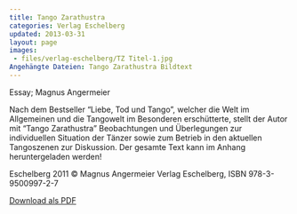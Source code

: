 ```yaml
---
title: Tango Zarathustra
categories: Verlag Eschelberg
updated: 2013-03-31
layout: page
images:
 - files/verlag-eschelberg/TZ Titel-1.jpg
Angehängte Dateien: Tango Zarathustra Bildtext
---
```


Essay; Magnus Angermeier

Nach dem Bestseller “Liebe, Tod und Tango”, welcher die Welt im Allgemeinen und die Tangowelt im Besonderen erschütterte, stellt der Autor mit “Tango Zarathustra” Beobachtungen und Überlegungen zur individuellen Situation der Tänzer sowie zum Betrieb in den aktuellen Tangoszenen zur Diskussion.
Der gesamte Text kann im Anhang heruntergeladen werden!

Eschelberg 2011 © Magnus Angermeier
Verlag Eschelberg, ISBN 978-3-9500997-2-7

[Download als PDF](/files/verlag-eschelberg/Tango_Zarathustra_Bildtext.pdf)
